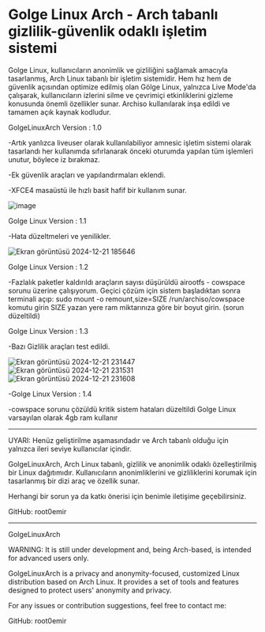 <h1>Golge Linux Arch - Arch tabanlı gizlilik-güvenlik odaklı işletim sistemi</h1>

 

Golge Linux, kullanıcıların anonimlik ve gizliliğini sağlamak amacıyla tasarlanmış, Arch Linux tabanlı bir 
işletim sistemidir. Hem hız hem de güvenlik açısından optimize edilmiş olan Gölge Linux, yalnızca Live 
Mode'da çalışarak, kullanıcıların izlerini silme ve çevrimiçi etkinliklerini gizleme konusunda önemli 
özellikler sunar. Archiso kullanılarak inşa edildi ve tamamen açık kaynak kodludur.

GolgeLinuxArch Version : 1.0

-Artık yanlızca liveuser olarak kullanılabiliyor amnesic işletim sistemi olarak tasarlandı her kullanımda sıfırlanarak önceki oturumda yapılan tüm işlemleri unutur, böylece iz bırakmaz.

-Ek güvenlik araçları ve yapılandırmaları eklendi.

-XFCE4 masaüstü ile hızlı basit hafif bir kullanım sunar.

![image](https://github.com/user-attachments/assets/20e07fcc-4e06-4470-9b23-00c2da84c71b)

Golge Linux Version : 1.1

-Hata düzeltmeleri ve yenilikler.

![Ekran görüntüsü 2024-12-21 185646](https://github.com/user-attachments/assets/707072e1-daa9-4473-b1ea-f42514a9808e)

Golge Linux Version : 1.2

-Fazlalık paketler kaldırıldı araçların sayısı düşürüldü airootfs - cowspace sorunu üzerine çalışıyorum. Geçici çözüm için sistem başladıktan sonra terminali açıp: sudo mount -o remount,size=SIZE /run/archiso/cowspace  komutu girin SIZE yazan yere ram miktarınıza göre 
bir boyut girin. (sorun düzeltildi)

Golge Linux Version : 1.3

-Bazı Gizlilik araçları test edildi.

![Ekran görüntüsü 2024-12-21 231447](https://github.com/user-attachments/assets/10bcccda-57cc-49d9-accd-3884d0ce3fcc)
![Ekran görüntüsü 2024-12-21 231531](https://github.com/user-attachments/assets/5f1a818d-0d08-418c-a8cf-1fe9908f0f9a)
![Ekran görüntüsü 2024-12-21 231608](https://github.com/user-attachments/assets/da13d8d0-8584-4adf-bda1-da5f3a1ce1e7)

-Golge Linux Version : 1.4 

-cowspace sorunu çözüldü kritik sistem hataları düzeltildi Golge Linux varsayılan olarak 4gb ram kullanır


---------------

UYARI:  Henüz geliştirilme aşamasındadır ve Arch tabanlı olduğu için yalnızca ileri seviye kullanıcılar içindir.

GolgeLinuxArch, Arch Linux tabanlı, gizlilik ve anonimlik odaklı özelleştirilmiş bir Linux dağıtımıdır. Kullanıcıların anonimliklerini ve gizliliklerini korumak için tasarlanmış bir dizi araç ve özellik sunar.

Herhangi bir sorun ya da katkı önerisi için benimle iletişime geçebilirsiniz.

GitHub: root0emir 


--------------------------------------------------------------------------------------------------------------------------------

GolgeLinuxArch

WARNING: It is still under development and, being Arch-based, is intended for advanced users only.

GolgeLinuxArch is a privacy and anonymity-focused, customized Linux distribution based on Arch Linux. It provides a set of tools and features designed to protect users' anonymity and privacy.

For any issues or contribution suggestions, feel free to contact me:

GitHub: root0emir

